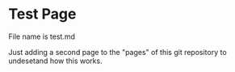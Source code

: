 
# Test Page

File name is test.md

Just adding a second page to the "pages" of this git repository
to undesetand how this works.
